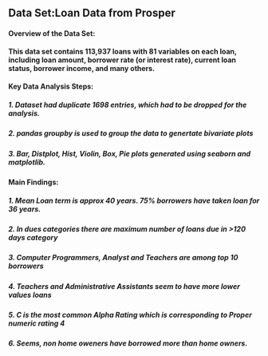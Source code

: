 ## Data Set:Loan Data from Prosper
#### Overview of the Data Set:
**This data set contains 113,937 loans with 81 variables on each loan, including loan amount, borrower rate (or interest rate), current loan status, borrower income, and many others.**

#### Key Data Analysis Steps:

##### 1. Dataset had duplicate 1698 entries, which had to be dropped for the analysis.
##### 2. pandas groupby is used to group the data to genertate bivariate plots
##### 3. Bar, Distplot, Hist, Violin, Box, Pie plots generated using seaborn and matplotlib. 

#### Main Findings:

##### 1. Mean Loan term is approx 40 years. 75% borrowers have taken loan for 36 years.
##### 2. In dues categories there are maximum number of loans due in >120 days category
##### 3. Computer Programmers, Analyst and Teachers are among top 10 borrowers
##### 4. Teachers and Administrative Assistants seem to have more lower values loans
##### 5. C is the most common Alpha Rating which is corresponding to Proper numeric rating 4
##### 6. Seems, non home oweners have borrowed more than home owners.
